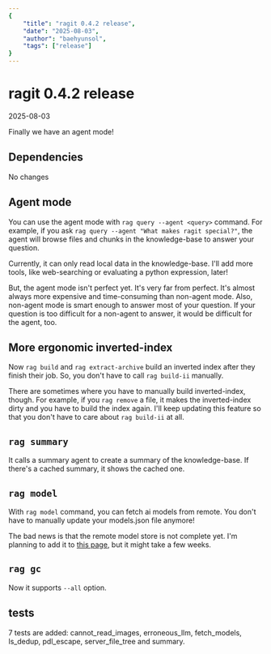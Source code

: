 ```yaml
---
{
    "title": "ragit 0.4.2 release",
    "date": "2025-08-03",
    "author": "baehyunsol",
    "tags": ["release"]
}
---
```


# ragit 0.4.2 release

2025-08-03

Finally we have an agent mode!

## Dependencies

No changes

## Agent mode

You can use the agent mode with `rag query --agent <query>` command. For example, if you ask `rag query --agent "What makes ragit special?"`, the agent will browse files and chunks in the knowledge-base to answer your question.

Currently, it can only read local data in the knowledge-base. I'll add more tools, like web-searching or evaluating a python expression, later!

But, the agent mode isn't perfect yet. It's very far from perfect. It's almost always more expensive and time-consuming than non-agent mode. Also, non-agent mode is smart enough to answer most of your question. If your question is too difficult for a non-agent to answer, it would be difficult for the agent, too.

## More ergonomic inverted-index

Now `rag build` and `rag extract-archive` build an inverted index after they finish their job. So, you don't have to call `rag build-ii` manually.

There are sometimes where you have to manually build inverted-index, though. For example, if you `rag remove` a file, it makes the inverted-index dirty and you have to build the index again. I'll keep updating this feature so that you don't have to care about `rag build-ii` at all.

## `rag summary`

It calls a summary agent to create a summary of the knowledge-base. If there's a cached summary, it shows the cached one.

## `rag model`

With `rag model` command, you can fetch ai models from remote. You don't have to manually update your models.json file anymore!

The bad news is that the remote model store is not complete yet. I'm planning to add it to [this page](https://ragit.baehyunsol.com), but it might take a few weeks.

## `rag gc`

Now it supports `--all` option.

## tests

7 tests are added: cannot_read_images, erroneous_llm, fetch_models, ls_dedup, pdl_escape, server_file_tree and summary.
